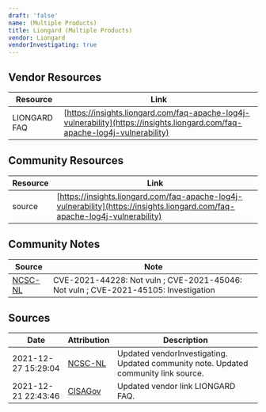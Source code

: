 ```yaml
---
draft: 'false'
name: (Multiple Products)
title: Liongard (Multiple Products)
vendor: Liongard
vendorInvestigating: true
---
```


## Vendor Resources
| Resource | Link |
| --- | --- |
| LIONGARD FAQ | [https://insights.liongard.com/faq-apache-log4j-vulnerability](https://insights.liongard.com/faq-apache-log4j-vulnerability) |

## Community Resources
| Resource | Link |
| --- | --- |
| source | [https://insights.liongard.com/faq-apache-log4j-vulnerability](https://insights.liongard.com/faq-apache-log4j-vulnerability) |

## Community Notes
| Source | Note |
| --- | --- |
| [NCSC-NL](https://github.com/NCSC-NL/log4shell/blob/main/software/README.md) | CVE-2021-44228: Not vuln ; CVE-2021-45046: Not vuln ; CVE-2021-45105: Investigation </ul> |

## Sources
| Date | Attribution | Description |
| --- | --- | --- |
| 2021-12-27 15:29:04 | [NCSC-NL](https://github.com/NCSC-NL/log4shell/blob/main/software/README.md) | Updated vendorInvestigating. Updated community note. Updated community link source.  |
| 2021-12-21 22:43:46 | [CISAGov](https://raw.githubusercontent.com/cisagov/log4j-affected-db/develop/README.md) | Updated vendor link LIONGARD FAQ.  |
